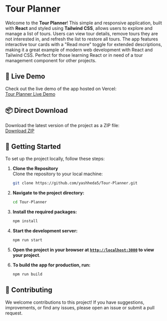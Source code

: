 # Tour Planner

Welcome to the **Tour Planner**! This simple and responsive application, built with **React** and styled using **Tailwind CSS**, allows users to explore and manage a list of tours. Users can view tour details, remove tours they are not interested in, and refresh the list to restore all tours. The app features interactive tour cards with a "Read more" toggle for extended descriptions, making it a great example of modern web development with React and Tailwind CSS. Perfect for those learning React or in need of a tour management component for other projects.

## 🎯 Live Demo

Check out the live demo of the app hosted on Vercel:  
[Tour Planner Live Demo](https://tour-planner-seven.vercel.app/)

## 📦 Direct Download

Download the latest version of the project as a ZIP file:  
[Download ZIP](https://github.com/yashheda5/Tour-Planner/archive/refs/heads/main.zip)

## 🚀 Getting Started

To set up the project locally, follow these steps:

1. **Clone the Repository**  
   Clone the repository to your local machine:
   ```sh
   git clone https://github.com/yashheda5/Tour-Planner.git
    ```

2. **Navigate to the project directory:**
    ```sh
    cd Tour-Planner
    ```

3. **Install the required packages:**
    ```sh
    npm install
    ```

4. **Start the development server:**
    ```sh
    npm run start
    ```

5. **Open the project in your browser at [`http://localhost:3000`](http://localhost:3000) to view your project**.

6. **To build the app for production, run:**
    ```sh
    npm run build
    ```

## 🤝 Contributing

We welcome contributions to this project! If you have suggestions, improvements, or find any issues, please open an issue or submit a pull request.
